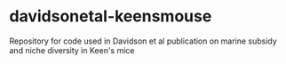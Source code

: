 # davidsonetal-keensmouse
Repository for code used in Davidson et al publication on marine subsidy and niche diversity in Keen's mice
